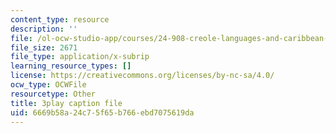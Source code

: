 ```yaml
---
content_type: resource
description: ''
file: /ol-ocw-studio-app/courses/24-908-creole-languages-and-caribbean-identities-spring-2017/6669b58a24c75f65b766ebd7075619da_vHflY7UBg70.vtt
file_size: 2671
file_type: application/x-subrip
learning_resource_types: []
license: https://creativecommons.org/licenses/by-nc-sa/4.0/
ocw_type: OCWFile
resourcetype: Other
title: 3play caption file
uid: 6669b58a-24c7-5f65-b766-ebd7075619da
---
```

